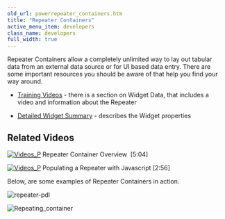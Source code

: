 ```yaml
---
old_url: powerrepeater_containers.htm
title: "Repeater Containers"
active_menu_item: developers
class_name: developers
full_width: true
---
```



Repeater Containers allow a completely unlimited way to lay out tabular data from an external data source or for UI based data entry. There are some important resources you should be aware of that help you find your way around.

 - [Training Videos](http://www.applicationcraft.com/developers/training-videos/widget-data/) - there is a section on Widget Data, that includes a video and information about the Repeater

 - [Detailed Widget Summary](/developers/documentation/product-guide/widget-properties-events/containers/repeater) - describes the Widget properties

## Related Videos

[![Videos\_P](/img/docs/videos_p.png)](http://www.youtube.com/v/3rAyD-f30ic?autoplay=1&hd=1&fs=1&showsearch=0&rel=0&) Repeater Container Overview  [5:04]

[![Videos\_P](/img/docs/videos_p.png)](http://www.youtube.com/v/fPPlPcE69yE?autoplay=1&hd=1&fs=1&showsearch=0&rel=0&) Populating a Repeater with Javascript [2:56]

Below, are some examples of Repeater Containers in action.

![repeater-pdl](/img/docs/repeater-pdl.jpg)

![Repeating\_container](/img/docs/repeating_container.zoom71.png)

